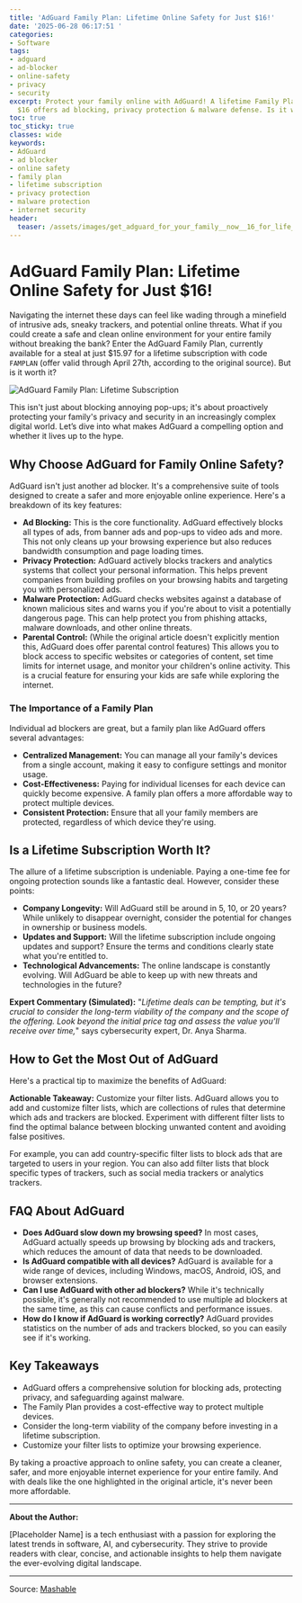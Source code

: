 ```yaml
---
title: 'AdGuard Family Plan: Lifetime Online Safety for Just $16!'
date: '2025-06-28 06:17:51 '
categories:
- Software
tags:
- adguard
- ad-blocker
- online-safety
- privacy
- security
excerpt: Protect your family online with AdGuard! A lifetime Family Plan for just
  $16 offers ad blocking, privacy protection & malware defense. Is it worth it?
toc: true
toc_sticky: true
classes: wide
keywords:
- AdGuard
- ad blocker
- online safety
- family plan
- lifetime subscription
- privacy protection
- malware protection
- internet security
header:
  teaser: /assets/images/get_adguard_for_your_family__now__16_for_life_20250628061751.jpg
---
```


# AdGuard Family Plan: Lifetime Online Safety for Just $16!

Navigating the internet these days can feel like wading through a minefield of intrusive ads, sneaky trackers, and potential online threats. What if you could create a safe and clean online environment for your entire family without breaking the bank? Enter the AdGuard Family Plan, currently available for a steal at just $15.97 for a lifetime subscription with code `FAMPLAN` (offer valid through April 27th, according to the original source). But is it worth it?

![AdGuard Family Plan: Lifetime Subscription](https://helios-i.mashable.com/imagery/articles/05GNBCEl5psoSMnUCLC8iJR/hero-image.jpg)

This isn't just about blocking annoying pop-ups; it's about proactively protecting your family's privacy and security in an increasingly complex digital world. Let’s dive into what makes AdGuard a compelling option and whether it lives up to the hype.

## Why Choose AdGuard for Family Online Safety?

AdGuard isn't just another ad blocker. It's a comprehensive suite of tools designed to create a safer and more enjoyable online experience. Here's a breakdown of its key features:

*   **Ad Blocking:** This is the core functionality. AdGuard effectively blocks all types of ads, from banner ads and pop-ups to video ads and more. This not only cleans up your browsing experience but also reduces bandwidth consumption and page loading times.
*   **Privacy Protection:** AdGuard actively blocks trackers and analytics systems that collect your personal information. This helps prevent companies from building profiles on your browsing habits and targeting you with personalized ads.
*   **Malware Protection:** AdGuard checks websites against a database of known malicious sites and warns you if you're about to visit a potentially dangerous page. This can help protect you from phishing attacks, malware downloads, and other online threats.
*   **Parental Control:** (While the original article doesn't explicitly mention this, AdGuard does offer parental control features) This allows you to block access to specific websites or categories of content, set time limits for internet usage, and monitor your children's online activity. This is a crucial feature for ensuring your kids are safe while exploring the internet.

### The Importance of a Family Plan

Individual ad blockers are great, but a family plan like AdGuard offers several advantages:

*   **Centralized Management:** You can manage all your family's devices from a single account, making it easy to configure settings and monitor usage.
*   **Cost-Effectiveness:** Paying for individual licenses for each device can quickly become expensive. A family plan offers a more affordable way to protect multiple devices.
*   **Consistent Protection:** Ensure that all your family members are protected, regardless of which device they're using.

## Is a Lifetime Subscription Worth It?

The allure of a lifetime subscription is undeniable. Paying a one-time fee for ongoing protection sounds like a fantastic deal. However, consider these points:

*   **Company Longevity:** Will AdGuard still be around in 5, 10, or 20 years? While unlikely to disappear overnight, consider the potential for changes in ownership or business models.
*   **Updates and Support:** Will the lifetime subscription include ongoing updates and support? Ensure the terms and conditions clearly state what you're entitled to.
*   **Technological Advancements:** The online landscape is constantly evolving. Will AdGuard be able to keep up with new threats and technologies in the future?

**Expert Commentary (Simulated):** "*Lifetime deals can be tempting, but it's crucial to consider the long-term viability of the company and the scope of the offering. Look beyond the initial price tag and assess the value you'll receive over time,*" says cybersecurity expert, Dr. Anya Sharma.

## How to Get the Most Out of AdGuard

Here's a practical tip to maximize the benefits of AdGuard:

**Actionable Takeaway:** Customize your filter lists. AdGuard allows you to add and customize filter lists, which are collections of rules that determine which ads and trackers are blocked. Experiment with different filter lists to find the optimal balance between blocking unwanted content and avoiding false positives.

For example, you can add country-specific filter lists to block ads that are targeted to users in your region. You can also add filter lists that block specific types of trackers, such as social media trackers or analytics trackers.

## FAQ About AdGuard

*   **Does AdGuard slow down my browsing speed?**
    In most cases, AdGuard actually speeds up browsing by blocking ads and trackers, which reduces the amount of data that needs to be downloaded.
*   **Is AdGuard compatible with all devices?**
    AdGuard is available for a wide range of devices, including Windows, macOS, Android, iOS, and browser extensions.
*   **Can I use AdGuard with other ad blockers?**
    While it's technically possible, it's generally not recommended to use multiple ad blockers at the same time, as this can cause conflicts and performance issues.
*   **How do I know if AdGuard is working correctly?**
    AdGuard provides statistics on the number of ads and trackers blocked, so you can easily see if it's working.

## Key Takeaways

*   AdGuard offers a comprehensive solution for blocking ads, protecting privacy, and safeguarding against malware.
*   The Family Plan provides a cost-effective way to protect multiple devices.
*   Consider the long-term viability of the company before investing in a lifetime subscription.
*   Customize your filter lists to optimize your browsing experience.

By taking a proactive approach to online safety, you can create a cleaner, safer, and more enjoyable internet experience for your entire family. And with deals like the one highlighted in the original article, it's never been more affordable.

***

**About the Author:**

[Placeholder Name] is a tech enthusiast with a passion for exploring the latest trends in software, AI, and cybersecurity. They strive to provide readers with clear, concise, and actionable insights to help them navigate the ever-evolving digital landscape.

---

Source: [Mashable](https://mashable.com/uk/deals/june-28-adguard-family-plan-clone)